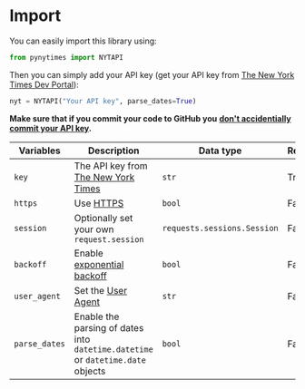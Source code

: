 # Import

You can easily import this library using:

```python
from pynytimes import NYTAPI
```

Then you can simply add your API key (get your API key from [The New York Times Dev Portal](https://developer.nytimes.com/)):

```python
nyt = NYTAPI("Your API key", parse_dates=True)
```

**Make sure that if you commit your code to GitHub you** [**don't accidentially commit your API key**](https://towardsdatascience.com/how-to-hide-your-api-keys-in-python-fb2e1a61b0a0)**.**

| Variables     | Description                                                                      | Data type                   | Required | Default               |
| ------------- | -------------------------------------------------------------------------------- | --------------------------- | -------- | --------------------- |
| `key`         | The API key from [The New York Times](https://developer.nytimes.com/)            | `str`                       | True     | `None`                |
| `https`       | Use [HTTPS](https://en.wikipedia.org/wiki/HTTPS)                                 | `bool`                      | False    | `True`                |
| `session`     | Optionally set your own `request.session`                                        | `requests.sessions.Session` | False    | `requests.Session()`  |
| `backoff`     | Enable [exponential backoff](https://en.wikipedia.org/wiki/Exponential\_backoff) | `bool`                      | False    | `True`                |
| `user_agent`  | Set the [User Agent](https://en.wikipedia.org/wiki/User\_agent)                  | `str`                       | False    | `pynytimes/[version]` |
| `parse_dates` | Enable the parsing of dates into `datetime.datetime` or `datetime.date` objects  | `bool`                      | False    | `False`               |
